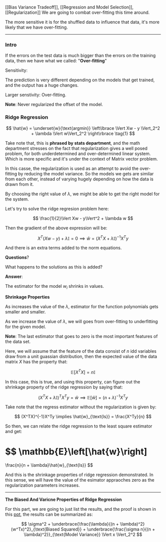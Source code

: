 [[Bias Variance Tradeoff]], [[Regression and Model Selection]], [[Regularization]]
We are going to combat over-fitting this time around. 

The more sensitive it is for the shuffled data to influence that data, it's more likely that we have over-fitting. 

---
### **Intro**

If the errors on the test data is much bigger than the errors on the training data, then we have what we called: "**Over-fitting**"

Sensitivity: 

The prediction is very different depending on the models that get trained, and the output has a huge changes. 

Larger senstivity: Over-fitting. 

**Note**: Never regularized the offset of the model. 


### **Ridge Regression**

$$
\hat{w} = \underset{w}{\text{argmin}} \left\lbrace
    \Vert 
        Xw - y
    \Vert_2^2 + \lambda \Vert w\Vert_2^2
\right\rbrace
\tag{1}
$$

Take note that, this is **phrased by stats department**, and the math department stresses on the fact that regularization gives a well posed problem, for both underdetermined and over-determined linear system. Which is more specific and it's under the context of Matrix vector problem. 

In this casse, the regularization is used as an attempt to avoid the over-fitting by reducing the model variance. So the models we gets are similar from each other, instead of varying hugely depending on how the data is drawn from it.

By choosing the right value of $\lambda$, we might be able to get the right model for the system. 

Let's try to solve the ridge regresion problem here: 

$$
\frac{1}{2}\Vert Xw - y\Vert^2 + \lambda w
$$

Then the gradient of the above expression will be: 

$$
X^T(Xw - y) + \lambda \mathbb{I} = 0 \implies \hat{w} = (X^TX + \lambda\mathbb{I})^{-1}X^T y
$$

And there is an extra terms added to the norm equations. 

**Questions**? 

What happens to the solutions as this is added? 

**Answer**: 

The estimator for the model $w_i$ shrinks in values. 

**Shrinkage Properties**

As increases the value of the $\lambda$, estimator for the function polynomials gets smaller and smaller. 

As we increase the value of $\lambda$, we will goes from over-fitting to underfitting for the given model. 

**Note**: The last estimator that goes to zero is the most important features of the data set. 

Here, we will assume that the feature of the data consist of $n$ idd variables draw from a unit guassian distribution, then the expected value of the data matrix $X$ has the property that: 

$$
\mathbb{E}\left[X^TX\right] = n\mathbb{I}
$$

In this case, this is true, and using this property, can figure out the shrinkage property of the ridge regression by saying that: 

$$
(X^TX + \lambda\mathbb{I})^TX^Ty = \hat{w} \implies \mathbb{E}\left[\hat{w}\right] = 
(n + \lambda)^{-1}X^Ty
$$

Take note that the regress estimator without the regularization is given by: 

$$
(X^TX)^{-1}X^Ty \implies \hat{w}_{\text{ls}} = \frac{X^Ty}{n}
$$

So then, we can relate the ridge regression to the least square estimator and get: 

$$
\mathbb{E}\left[\hat{w}\right]
=
\frac{n}{n + \lambda}\hat{w}_{\text{ls}}
$$

And this is the shrinkage properties of ridge regression demonstrated. In this sense, we will have the value of the esimator appraoches zero as the regularization parameters increases. 


---
**The Biased And Varicne Properties of Ridge Regression**

For this part, we are going to just list the results, and the proof is shown in this [ppt](https://courses.cs.washington.edu/courses/cse446/21sp/schedule/lecture_7_live.pdf), the results can be summarized as: 

$$
\sigma^2 + \underbrace{\frac{\lambda}{(n + \lambda)^2}(w^Tx)^2}_{\text{Biased Squared}} + \underbrace{\frac{\sigma n}{(n + \lambda)^2}}_{\text{Model Variance}}
\Vert 
x
\Vert_2^2
$$


